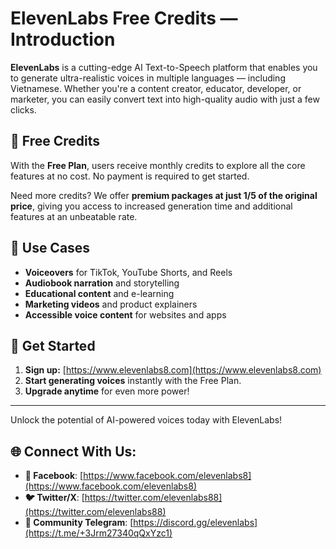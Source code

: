 # ElevenLabs Free Credits — Introduction

**ElevenLabs** is a cutting-edge AI Text-to-Speech platform that enables you to generate ultra-realistic voices in multiple languages — including Vietnamese. Whether you're a content creator, educator, developer, or marketer, you can easily convert text into high-quality audio with just a few clicks.

## 🌟 Free Credits

With the **Free Plan**, users receive monthly credits to explore all the core features at no cost. No payment is required to get started.

Need more credits? We offer **premium packages at just 1/5 of the original price**, giving you access to increased generation time and additional features at an unbeatable rate.

## 🚀 Use Cases

- **Voiceovers** for TikTok, YouTube Shorts, and Reels
- **Audiobook narration** and storytelling
- **Educational content** and e-learning
- **Marketing videos** and product explainers
- **Accessible voice content** for websites and apps

## 🏁 Get Started

1. **Sign up:** [https://www.elevenlabs8.com](https://www.elevenlabs8.com)
2. **Start generating voices** instantly with the Free Plan.
3. **Upgrade anytime** for even more power!

---
Unlock the potential of AI-powered voices today with ElevenLabs!

## 🌐 Connect With Us:

- **🔵 Facebook**: [https://www.facebook.com/elevenlabs8](https://www.facebook.com/elevenlabs8)
- **🐦 Twitter/X**: [https://twitter.com/elevenlabs88](https://twitter.com/elevenlabs88)
- **💬 Community Telegram**: [https://discord.gg/elevenlabs](https://t.me/+3Jrm27340qQxYzc1)
